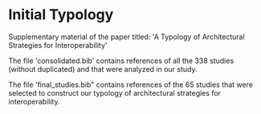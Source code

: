# Initial Typology
Supplementary material of the paper titled: 'A Typology of Architectural Strategies for Interoperability'


The file 'consolidated.bib' contains references of all the 338 studies (without duplicated) and that were analyzed in our study.

The file 'final_studies.bib" contains references of the 65 studies that were selected to construct our typology of architectural strategies for interoperability.
